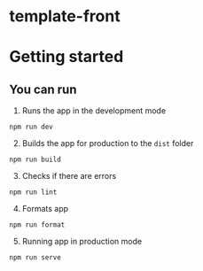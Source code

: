 # template-front

# Getting started

## You can run
1. Runs the app in the development mode
```
npm run dev
```

2. Builds the app for production to the `dist` folder
```
npm run build
```

3. Checks if there are errors
```
npm run lint
```

4. Formats app
```
npm run format
```

5. Running app in production mode
```
npm run serve
```